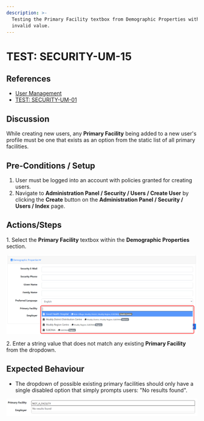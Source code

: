 ```yaml
---
description: >-
  Testing the Primary Facility textbox from Demographic Properties with an
  invalid value.
---
```


# TEST: SECURITY-UM-15

## References

* [User Management](../../../../../../operations/system-administration/security-administration/user-management.md)
* [TEST: SECURITY-UM-01](test-security-um-01.md)

## Discussion

While creating new users, any **Primary Facility** being added to a new user's profile must be one that exists as an option from the static list of all primary facilities.

## Pre-Conditions / Setup

1. User must be logged into an account with policies granted for creating users.
2. Navigate to **Administration Panel / Security / Users / Create User** by clicking the **Create** button on the **Administration Panel / Security / Users / Index** page.

## Actions/Steps

1\. Select the **Primary Facility** textbox within the **Demographic Properties** section.

![](<../../../../../../.gitbook/assets/image (243).png>)

2\. Enter a string value that does not match any existing **Primary Facility** from the dropdown.

## Expected Behaviour

* The dropdown of possible existing primary facilities should only have a single disabled option that simply prompts users: "No results found".

![](<../../../../../../.gitbook/assets/image (246).png>)
